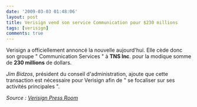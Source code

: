 ```yaml
---
date: '2009-03-03 01:48:06'
layout: post
title: Verisign vend son service Communication pour $230 millions
tags: [verisign]
comments: true
---
```


Verisign a officiellement annoncé la nouvelle aujourd'hui. Elle cède donc son groupe " Communication Services " à **TNS Inc**. pour la modique somme de **230 millions** de dollars.

_Jim Bidzos_, président du conseil d'administration, ajoute que cette transaction est nécessaire pour Verisign afin de " se focaliser sur ses activités principales ".

_Source : [Verisign Press Room](https://press.verisign.com/easyir/customrel.do?easyirid=AFC0FF0DB5C560D3&version=live&prid=478755&releasejsp=custom_97)_
